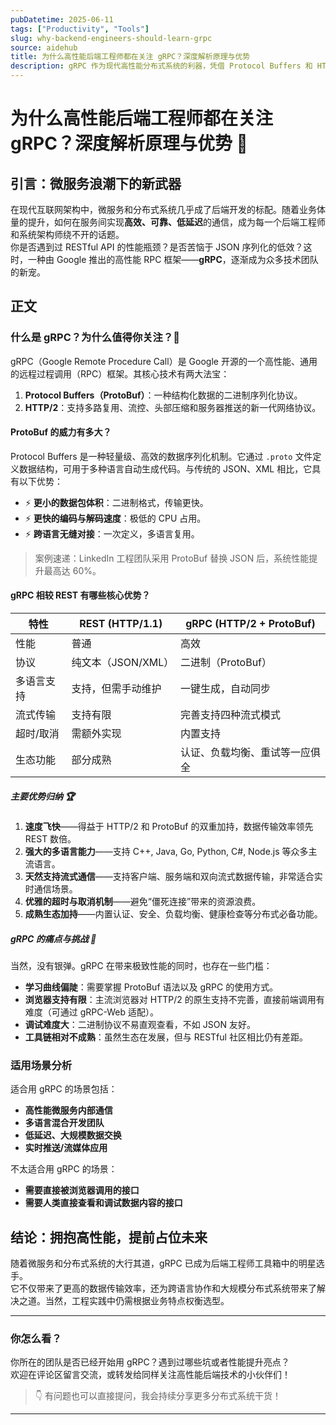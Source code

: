 ```yaml
---
pubDatetime: 2025-06-11
tags: ["Productivity", "Tools"]
slug: why-backend-engineers-should-learn-grpc
source: aidehub
title: 为什么高性能后端工程师都在关注 gRPC？深度解析原理与优势
description: gRPC 作为现代高性能分布式系统的利器，凭借 Protocol Buffers 和 HTTP/2 带来前所未有的效率提升。本文结合行业案例，系统剖析 gRPC 的核心优势与挑战，助力后端工程师构建更快、更强的微服务架构。
---
```


# 为什么高性能后端工程师都在关注 gRPC？深度解析原理与优势 🚀

## 引言：微服务浪潮下的新武器

在现代互联网架构中，微服务和分布式系统几乎成了后端开发的标配。随着业务体量的提升，如何在服务间实现**高效、可靠、低延迟**的通信，成为每一个后端工程师和系统架构师绕不开的话题。  
你是否遇到过 RESTful API 的性能瓶颈？是否苦恼于 JSON 序列化的低效？这时，一种由 Google 推出的高性能 RPC 框架——**gRPC**，逐渐成为众多技术团队的新宠。

## 正文

### 什么是 gRPC？为什么值得你关注？🔎

gRPC（Google Remote Procedure Call）是 Google 开源的一个高性能、通用的远程过程调用（RPC）框架。其核心技术有两大法宝：

1. **Protocol Buffers（ProtoBuf）**：一种结构化数据的二进制序列化协议。
2. **HTTP/2**：支持多路复用、流控、头部压缩和服务器推送的新一代网络协议。

#### ProtoBuf 的威力有多大？

Protocol Buffers 是一种轻量级、高效的数据序列化机制。它通过 `.proto` 文件定义数据结构，可用于多种语言自动生成代码。与传统的 JSON、XML 相比，它具有以下优势：

- ⚡ **更小的数据包体积**：二进制格式，传输更快。
- ⚡ **更快的编码与解码速度**：极低的 CPU 占用。
- ⚡ **跨语言无缝对接**：一次定义，多语言复用。

> 案例速递：LinkedIn 工程团队采用 ProtoBuf 替换 JSON 后，系统性能提升最高达 60%。

#### gRPC 相较 REST 有哪些核心优势？

| 特性       | REST (HTTP/1.1)    | gRPC (HTTP/2 + ProtoBuf)       |
| ---------- | ------------------ | ------------------------------ |
| 性能       | 普通               | 高效                           |
| 协议       | 纯文本（JSON/XML） | 二进制（ProtoBuf）             |
| 多语言支持 | 支持，但需手动维护 | 一键生成，自动同步             |
| 流式传输   | 支持有限           | 完善支持四种流式模式           |
| 超时/取消  | 需额外实现         | 内置支持                       |
| 生态功能   | 部分成熟           | 认证、负载均衡、重试等一应俱全 |

##### 主要优势归纳 🏆

1. **速度飞快**——得益于 HTTP/2 和 ProtoBuf 的双重加持，数据传输效率领先 REST 数倍。
2. **强大的多语言能力**——支持 C++, Java, Go, Python, C#, Node.js 等众多主流语言。
3. **天然支持流式通信**——支持客户端、服务端和双向流式数据传输，非常适合实时通信场景。
4. **优雅的超时与取消机制**——避免“僵死连接”带来的资源浪费。
5. **成熟生态加持**——内置认证、安全、负载均衡、健康检查等分布式必备功能。

##### gRPC 的痛点与挑战 🤔

当然，没有银弹。gRPC 在带来极致性能的同时，也存在一些门槛：

- **学习曲线偏陡**：需要掌握 ProtoBuf 语法以及 gRPC 的使用方式。
- **浏览器支持有限**：主流浏览器对 HTTP/2 的原生支持不完善，直接前端调用有难度（可通过 gRPC-Web 适配）。
- **调试难度大**：二进制协议不易直观查看，不如 JSON 友好。
- **工具链相对不成熟**：虽然生态在发展，但与 RESTful 社区相比仍有差距。

### 适用场景分析

适合用 gRPC 的场景包括：

- **高性能微服务内部通信**
- **多语言混合开发团队**
- **低延迟、大规模数据交换**
- **实时推送/流媒体应用**

不太适合用 gRPC 的场景：

- **需要直接被浏览器调用的接口**
- **需要人类直接查看和调试数据内容的接口**

## 结论：拥抱高性能，提前占位未来

随着微服务和分布式系统的大行其道，gRPC 已成为后端工程师工具箱中的明星选手。  
它不仅带来了更高的数据传输效率，还为跨语言协作和大规模分布式系统带来了解决之道。当然，工程实践中仍需根据业务特点权衡选型。

---

### 你怎么看？

你所在的团队是否已经开始用 gRPC？遇到过哪些坑或者性能提升亮点？  
欢迎在评论区留言交流，或转发给同样关注高性能后端技术的小伙伴们！

> 👇 有问题也可以直接提问，我会持续分享更多分布式系统干货！

---
